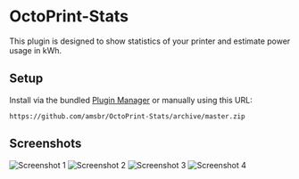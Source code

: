 # OctoPrint-Stats

This plugin is designed to show statistics of your printer and estimate power usage in kWh.

## Setup

Install via the bundled [Plugin Manager](https://github.com/foosel/OctoPrint/wiki/Plugin:-Plugin-Manager)
or manually using this URL:

    https://github.com/amsbr/OctoPrint-Stats/archive/master.zip

## Screenshots

![Screenshot 1](http://plugins.octoprint.org/assets/img/plugins/stats/img1.png)
![Screenshot 2](http://plugins.octoprint.org/assets/img/plugins/stats/img2.png)
![Screenshot 3](http://plugins.octoprint.org/assets/img/plugins/stats/img3.png)
![Screenshot 4](http://plugins.octoprint.org/assets/img/plugins/stats/img4.png)
